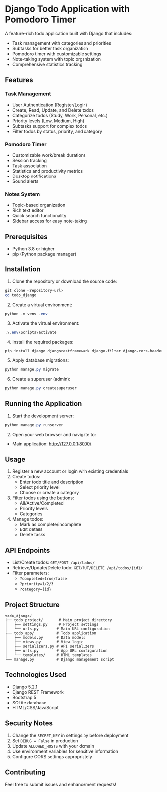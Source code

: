 # Django Todo Application with Pomodoro Timer

A feature-rich todo application built with Django that includes:
- Task management with categories and priorities
- Subtasks for better task organization
- Pomodoro timer with customizable settings
- Note-taking system with topic organization
- Comprehensive statistics tracking

## Features

### Task Management
- User Authentication (Register/Login)
- Create, Read, Update, and Delete todos
- Categorize todos (Study, Work, Personal, etc.)
- Priority levels (Low, Medium, High)
- Subtasks support for complex todos
- Filter todos by status, priority, and category

### Pomodoro Timer
- Customizable work/break durations
- Session tracking
- Task association
- Statistics and productivity metrics
- Desktop notifications
- Sound alerts

### Notes System
- Topic-based organization
- Rich text editor
- Quick search functionality
- Sidebar access for easy note-taking

## Prerequisites

- Python 3.8 or higher
- pip (Python package manager)

## Installation

1. Clone the repository or download the source code:
```powershell
git clone <repository-url>
cd todo_django
```

2. Create a virtual environment:
```powershell
python -m venv .env
```

3. Activate the virtual environment:
```powershell
.\.env\Scripts\activate
```

4. Install the required packages:
```powershell
pip install django djangorestframework django-filter django-cors-headers
```

5. Apply database migrations:
```powershell
python manage.py migrate
```

6. Create a superuser (admin):
```powershell
python manage.py createsuperuser
```

## Running the Application

1. Start the development server:
```powershell
python manage.py runserver
```

2. Open your web browser and navigate to:
- Main application: http://127.0.0.1:8000/


## Usage

1. Register a new account or login with existing credentials
2. Create todos:
   - Enter todo title and description
   - Select priority level
   - Choose or create a category
3. Filter todos using the buttons:
   - All/Active/Completed
   - Priority levels
   - Categories
4. Manage todos:
   - Mark as complete/incomplete
   - Edit details
   - Delete tasks

## API Endpoints

- List/Create todos: `GET/POST /api/todos/`
- Retrieve/Update/Delete todo: `GET/PUT/DELETE /api/todos/{id}/`
- Filter parameters:
  - `?completed=true/false`
  - `?priority=1/2/3`
  - `?category={id}`

## Project Structure

```
todo_django/
├── todo_project/       # Main project directory
│   ├── settings.py     # Project settings
│   └── urls.py        # Main URL configuration
├── todo_app/          # Todo application
│   ├── models.py      # Data models
│   ├── views.py       # View logic
│   ├── serializers.py # API serializers
│   ├── urls.py        # App URL configuration
│   └── templates/     # HTML templates
└── manage.py          # Django management script
```

## Technologies Used

- Django 5.2.1
- Django REST Framework
- Bootstrap 5
- SQLite database
- HTML/CSS/JavaScript

## Security Notes

1. Change the `SECRET_KEY` in settings.py before deployment
2. Set `DEBUG = False` in production
3. Update `ALLOWED_HOSTS` with your domain
4. Use environment variables for sensitive information
5. Configure CORS settings appropriately

## Contributing

Feel free to submit issues and enhancement requests!
